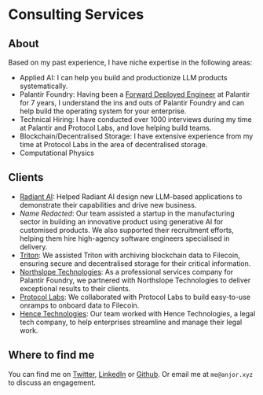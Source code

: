 # Consulting Services

## About
Based on my past experience, I have niche expertise in the following areas:

- Applied AI: I can help you build and productionize LLM products systematically.
- Palantir Foundry: Having been a [Forward Deployed Engineer](https://blog.palantir.com/a-day-in-the-life-of-a-palantir-forward-deployed-software-engineer-45ef2de257b1) at Palantir for 7 years, I understand the ins and outs of Palantir Foundry and can help build the operating system for your enterprise.
- Technical Hiring: I have conducted over 1000 interviews during my time at Palantir and Protocol Labs, and love helping build teams.
- Blockchain/Decentralised Storage: I have extensive experience from my time at Protocol Labs in the area of decentralised storage.
- Computational Physics

## Clients

- [Radiant AI](https://www.radiantai.com/): Helped Radiant AI design new LLM-based applications to demonstrate their capabilities and drive new business.
- _Name Redacted_: Our team assisted a startup in the manufacturing sector in building an innovative product using generative AI for customised products. We also supported their recruitment efforts, helping them hire high-agency software engineers specialised in delivery.
- [Triton](https://triton.one/): We assisted Triton with archiving blockchain data to Filecoin, ensuring secure and decentralised storage for their critical information.
- [Northslope Technologies](https://www.northslopetech.com/): As a professional services company for Palantir Foundry, we partnered with Northslope Technologies to deliver exceptional results to their clients.
- [Protocol Labs](https://protocol.ai/): We collaborated with Protocol Labs to build easy-to-use onramps to onboard data to Filecoin.
- [Hence Technologies](https://hence.ai/): Our team worked with Hence Technologies, a legal tech company, to help enterprises streamline and manage their legal work.


## Where to find me

You can find me on [Twitter](https://x.com/__anjor), [LinkedIn](https://www.linkedin.com/in/anjor-kanekar/) or [Github](https://github.com/anjor). Or email me at `me@anjor.xyz` to discuss an engagement.